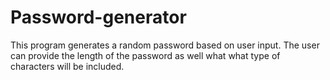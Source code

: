 # Password-generator
This program generates a random password based on user input. The user can provide the length of the password as well what what type of characters will be included.